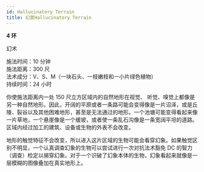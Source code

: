 ```yaml
---
id: Hallucinatory Terrain
title: 幻景Hallucinatory Terrain
---
```


**4 环**

幻术

施法时间：10 分钟  
施法距离：300 尺  
法术成分：V、S、M（一块石头、一枝嫩枝和一小片绿色植物）  
持续时间：24 小时

你使施法距离内一处 150 尺立方区域内的自然地形在视觉、
听觉、嗅觉上都像是另一种自然地形。因此，开阔的平原或者一条路可能会变得像是一片沼泽，或是丘陵、裂谷以及其他困难地形，甚至是无法通过的地形。一个池塘可能变得看起来像一片草地，一个悬崖像是一个缓坡，或者使一条乱石沟像是一条宽阔平坦的道路。区域内经过加工的建筑、设备或生物的外表不会改变。

地形的触觉特征不会改变，所以进入这片区域的生物可能会看穿幻象。如果触觉区别不明显，一个认真调查幻象的生物可以尝试进行一次对抗法术豁免 DC 的智力（调查）检定以揭穿幻象。对于一个识破了幻象本体的生物，幻象看起来就像是一层模糊的图像叠加在真实地形上。
